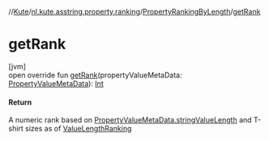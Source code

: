 //[Kute](../../../index.md)/[nl.kute.asstring.property.ranking](../index.md)/[PropertyRankingByLength](index.md)/[getRank](get-rank.md)

# getRank

[jvm]\
open override fun [getRank](get-rank.md)(propertyValueMetaData: [PropertyValueMetaData](../../nl.kute.asstring.property.meta/-property-value-meta-data/index.md)): [Int](https://kotlinlang.org/api/latest/jvm/stdlib/kotlin/-int/index.html)

#### Return

A numeric rank based on [PropertyValueMetaData.stringValueLength](../../nl.kute.asstring.property.meta/-property-value-meta-data/string-value-length.md) and T-shirt sizes as of [ValueLengthRanking](../-value-length-ranking/index.md)

